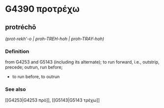 # G4390 προτρέχω

## protréchō

_(prot-rekh'-o | proh-TREH-hoh | proh-TRAY-hoh)_

### Definition

from G4253 and G5143 (including its alternate); to run forward, i.e., outstrip, precede; outrun, run before; 

- to run before, to outrun

### See also

[[G4253|G4253 πρό]], [[G5143|G5143 τρέχω]]

